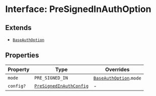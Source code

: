 # Interface: PreSignedInAuthOption

## Extends

- [`BaseAuthOption`](base-auth-option/index.md)

## Properties

| Property | Type | Overrides |
| ------ | ------ | ------ |
| `mode` | `PRE_SIGNED_IN` | [`BaseAuthOption`](base-auth-option/index.md).`mode` |
| `config?` | [`PreSignedInAuthConfig`](pre-signed-in-auth-config/index.md) | - |
